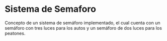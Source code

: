 # Sistema de Semaforo
Concepto de un sistema de semáforo implementado, el cual cuenta con un semáforo con tres luces para los autos y un semáforo de dos luces para los peatones.
